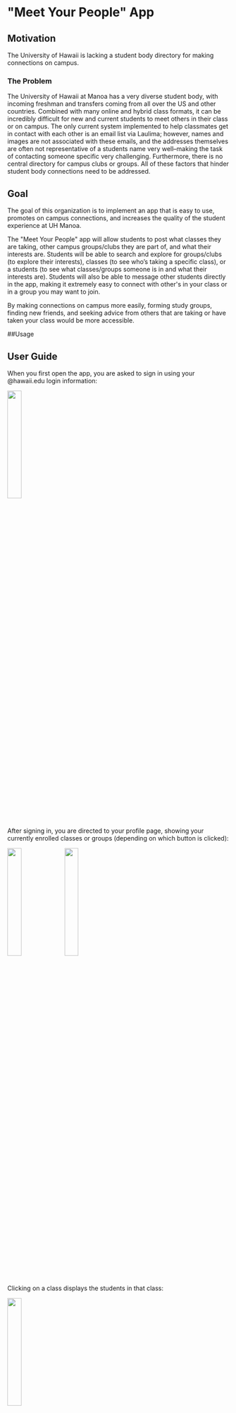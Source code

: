 # "Meet Your People" App

## Motivation
The University of Hawaii is lacking a student body directory for making connections on campus.

### The Problem
The University of Hawaii at Manoa has a very diverse student body, with incoming freshman and transfers coming from all over the US and other countries. Combined with many online and hybrid class formats, it can be incredibly difficult for new and current students to meet others in their class or on campus. The only current system implemented to help classmates get in contact with each other is an email list via Laulima; however, names and images are not associated with these emails, and the addresses themselves are often not representative of a students name very well–making the task of contacting someone specific very challenging. Furthermore, there is no central directory for campus clubs or groups. All of these factors that hinder student body connections need to be addressed.

## Goal
The goal of this organization is to implement an app that is easy to use, promotes on campus connections, and increases the quality of the student experience at UH Manoa.

The "Meet Your People" app will allow students to post what classes they are taking, other campus groups/clubs they are part of, and what their interests are. Students will be able to search and explore for groups/clubs (to explore their interests), classes (to see who’s taking a specific class), or a students (to see what classes/groups someone is in and what their interests are). Students will also be able to message other students directly in the app, making it extremely easy to connect with other's in your class or in a group you may want to join.

By making connections on campus more easily, forming study groups, finding new friends, and seeking advice from others that are taking or have taken your class would be more accessible.

##Usage
## User Guide

When you first open the app, you are asked to sign in using your @hawaii.edu login information:

<img src="./screenshots/phase-1/screenshot-1.png" width="25%">
 
After signing in, you are directed to your profile page, showing your currently enrolled classes or groups (depending on which button is clicked):

<img src="./screenshots/phase-1/screenshot-2.png" width="25%">
<img src="./screenshots/phase-1/screenshot-3.png" width="25%">

Clicking on a class displays the students in that class:

<img src="./screenshots/phase-1/screenshot-4.png" width="25%">

Clicking on a group displays information related to that group:

<img src="./screenshots/phase-1/screenshot-5.png" width="25%">

Navigating using the bottom navigation bar reveals the explore, messages, and settings pages. The explore page initially shows all groups created using the app, but the search feature (not currently implemented) will be able to search groups, students, and classes:

<img src="./screenshots/phase-1/screenshot-6.png" width="25%">

The Messages page is not currently implemented, however the settings pages allows students to edit their profile information:

<img src="./screenshots/phase-1/screenshot-8.png" width="25%">

On this page, there are links to create groups or view groups that you have created:

<img src="./screenshots/phase-1/screenshot-9.png" width="25%">
<img src="./screenshots/phase-1/screenshot-10.png" width="25%">
<img src="./screenshots/phase-1/screenshot-11.png" width="25%">

## About Us

[Justin Lisoway](https://justinlisoway.github.io/) - Graduate student at the University of Hawaiʻi at Mānoa studying Information and Computer Sciences. Graduated UHM with MS and BBA in finance.

## Developer Guide
When you first log in as a developer you are also greeted with a landing page and given access to all basic user actions. But as developer you are now given access to the functionalities of add project,


<img width="1000px" class="img-fluid" src="addproject.png">

.. Add plant


<img width="1000px" class="img-fluid" src="addplant.png">

and add forum


<img width="1000px" class="img-fluid" src="addforum.png">


## Community Feedback
**Amanda Mass** - Website serves purpose to show case community projects as well as instant plant info. Could utilize a filter button as well as search bar. Sifting/scrolling for information is inconvenient. Likes logo, thinks logo is cute/inviting. Forum needs a rework. 

**Alie Wolpo** - Look and feel of the forum page definetely needs improvement. Noticed bug where you are allowed to delete your own user as an admin. Likes the look of the plant and project cards. Would be easier to view projects and or plants based on filters instead of raw searching names.

**Ian Hill** - Does not know what the website is about upon entering landing page. Change landing page to give more information on the website. Make plant page more accessible on the landing page. For user homepage implement a limit of projects showcased, possibly click on project card to receive more info on project. Create pagination for forums as well. Scrolling through the forums page is awkward and feels empty.

**Isabelle Camann** - "I like the overall idea of the site, but I think it can be difficult to find projects that I'm interested in if I don't already know the name. Ie: the project labels are not very useful, because there is no way to filter or search based on them."

**Kyle Aldover** - "There are some inconsistent design elements, most pages have a white background, while the forums page randomly has a picture. I like the 2 green colors used throughout though. The forums page in general just doesn't look or feel finished."

## Developer Guide

First, install Meteor.

Second, visit the Aloha Plants application github page, and click the “Use this template” button to create your own repository initialized with a copy of this application. Alternatively, you can download the sources as a zip file or make a fork of the repo. However you do it, download a copy of the repo to your local computer.

Third, cd into the aloha-plants/app directory and install libraries with:

```
$ meteor npm install
```

Fourth, run the system with:

```
$ meteor npm run start
```

If all goes well, the application will appear at http://localhost:3000.


## Continuous Integration

Aloha Plants uses GitHub Actions to automatically run ESLint and TestCafe each time a commit is made to the default branch. You can see the results of all recent "workflows" at [https://github.com/tech-for-a-greener-hawaii/aloha-plants/actions](https://github.com/tech-for-a-greener-hawaii/aloha-plants/actions).


![ci-badge](https://github.com/tech-for-a-greener-hawaii/aloha-plants/workflows/aloha-plants/badge.svg)

## M1
[Milestone 1](https://github.com/orgs/tech-for-a-greener-hawaii/projects/2)

## M2
[Milestone 2](https://github.com/orgs/tech-for-a-greener-hawaii/projects/3/views/2)

## M3
[Milestone 3](https://github.com/orgs/tech-for-a-greener-hawaii/projects/5/views/1)

## [Deployment](https://aloha-plants.online/)
